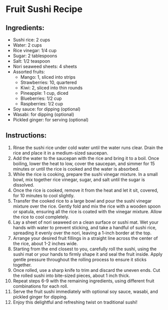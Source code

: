 # Fruit Sushi Recipe

## Ingredients:
- Sushi rice: 2 cups
- Water: 2 cups
- Rice vinegar: 1/4 cup
- Sugar: 2 tablespoons
- Salt: 1/2 teaspoon
- Nori seaweed sheets: 4 sheets
- Assorted fruits: 
   - Mango: 1, sliced into strips
   - Strawberries: 10, quartered
   - Kiwi: 2, sliced into thin rounds
   - Pineapple: 1 cup, diced
   - Blueberries: 1/2 cup
   - Raspberries: 1/2 cup
- Soy sauce: for dipping (optional)
- Wasabi: for dipping (optional)
- Pickled ginger: for serving (optional)

## Instructions:
1. Rinse the sushi rice under cold water until the water runs clear. Drain the rice and place it in a medium-sized saucepan.
2. Add the water to the saucepan with the rice and bring it to a boil. Once boiling, lower the heat to low, cover the saucepan, and simmer for 15 minutes or until the rice is cooked and the water is absorbed.
3. While the rice is cooking, prepare the sushi vinegar mixture. In a small bowl, mix together rice vinegar, sugar, and salt until the sugar is dissolved.
4. Once the rice is cooked, remove it from the heat and let it sit, covered, for 10 minutes to cool slightly.
5. Transfer the cooked rice to a large bowl and pour the sushi vinegar mixture over the rice. Gently fold and mix the rice with a wooden spoon or spatula, ensuring all the rice is coated with the vinegar mixture. Allow the rice to cool completely.
6. Lay a sheet of nori seaweed on a clean surface or sushi mat. Wet your hands with water to prevent sticking, and take a handful of sushi rice, spreading it evenly over the nori, leaving a 1-inch border at the top.
7. Arrange your desired fruit fillings in a straight line across the center of the rice, about 1-2 inches wide.
8. Starting from the end closest to you, carefully roll the sushi, using the sushi mat or your hands to firmly shape it and seal the fruit inside. Apply gentle pressure throughout the rolling process to ensure it sticks together.
9. Once rolled, use a sharp knife to trim and discard the uneven ends. Cut the rolled sushi into bite-sized pieces, about 1 inch thick.
10. Repeat steps 6-9 with the remaining ingredients, using different fruit combinations for each roll.
11. Serve the fruit sushi immediately with optional soy sauce, wasabi, and pickled ginger for dipping.
12. Enjoy this delightful and refreshing twist on traditional sushi!